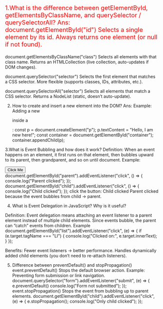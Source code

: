 <p style="font-size:20px; color:red;">1.What is the difference between getElementById, getElementsByClassName, and querySelector / querySelectorAll?
Ans:
document.getElementById("id")
Selects a single element by its id.
Always returns one element (or null if not found).

document.getElementsByClassName("class")
Selects all elements with that class name.
Returns an HTMLCollection (live collection, auto-updates if DOM changes).

document.querySelector("selector")
Selects the first element that matches a CSS selector.
More flexible (supports classes, IDs, attributes, etc.).

document.querySelectorAll("selector")
Selects all elements that match a CSS selector.
Returns a NodeList (static, doesn’t auto-update).

2. How to create and insert a new element into the DOM?
Ans:
Example: Adding a new <p> inside a <div>:
const p = document.createElement("p");
p.textContent = "Hello, I am new here!";
const container = document.getElementById("container");
container.appendChild(p);

3.What is Event Bubbling and how does it work?
Definition: When an event happens on an element, it first runs on that element, then bubbles upward to its parent, then grandparent, and so on until document.
Example:
<div id="parent">
  <button id="child">Click Me</button>
</div>
document.getElementById("parent").addEventListener("click", () => {
  console.log("Parent clicked");
});
document.getElementById("child").addEventListener("click", () => {
  console.log("Child clicked");
});
click the button:
Child clicked
Parent clicked
because the event bubbles from child → parent.

4. What is Event Delegation in JavaScript? Why is it useful?

Definition: Event delegation means attaching an event listener to a parent element instead of multiple child elements. Since events bubble, the parent can “catch” events from children.
Example
document.getElementById("list").addEventListener("click", (e) => {
  if (e.target.tagName === "LI") {
 console.log("Clicked on:", e.target.innerText);
  }
});

Benefits:
Fewer event listeners → better performance.
Handles dynamically added child elements (you don’t need to re-attach listeners).

5. Difference between preventDefault() and stopPropagation()
event.preventDefault()
Stops the default browser action.
Example:
 Preventing form submission or link navigation.
document.querySelector("form").addEventListener("submit", (e) => {
  e.preventDefault()
  console.log("Form not submitted");
});
event.stopPropagation()
Stops the event from bubbling up to parent elements.
document.getElementById("child").addEventListener("click", (e) => {
  e.stopPropagation(); 
  console.log("Only child clicked");
});
</p>
